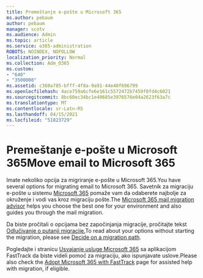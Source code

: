 ```yaml
---
title: Premeštanje e-pošte u Microsoft 365
ms.author: pebaum
author: pebaum
manager: scotv
ms.audience: Admin
ms.topic: article
ms.service: o365-administration
ROBOTS: NOINDEX, NOFOLLOW
localization_priority: Normal
ms.collection: Adm_O365
ms.custom:
- "640"
- "3500008"
ms.assetid: c360a785-bfff-4f8a-9a91-44e40f696799
ms.openlocfilehash: 4ace759a6cfe6e161c5572472b7459f8fd4c6021
ms.sourcegitcommit: 8bc60ec34bc1e40685e3976576e04a2623f63a7c
ms.translationtype: MT
ms.contentlocale: sr-Latn-RS
ms.lasthandoff: 04/15/2021
ms.locfileid: "51823729"
---
```

# <a name="move-email-to-microsoft-365"></a><span data-ttu-id="53d99-102">Premeštanje e-pošte u Microsoft 365</span><span class="sxs-lookup"><span data-stu-id="53d99-102">Move email to Microsoft 365</span></span>

<span data-ttu-id="53d99-103">Imate nekoliko opcija za migriranje e-pošte u Microsoft 365.</span><span class="sxs-lookup"><span data-stu-id="53d99-103">You have several options for migrating email to Microsoft 365.</span></span> <span data-ttu-id="53d99-104">Savetnik za migraciju e-pošte u sistemu [Microsoft 365](https://aka.ms/alchemyinsight-mailmigrationadvisor) pomaže vam da odaberete najbolje za okruženje i vodi vas kroz migraciju pošte.</span><span class="sxs-lookup"><span data-stu-id="53d99-104">The [Microsoft 365 mail migration advisor](https://aka.ms/alchemyinsight-mailmigrationadvisor) helps you choose the best one for your environment and also guides you through the mail migration.</span></span>
  
<span data-ttu-id="53d99-105">Da biste pročitali o opcijama bez započinjanja migracije, pročitajte tekst [Odlučivanje o putanji migracije.](https://docs.microsoft.com/Exchange/mailbox-migration/decide-on-a-migration-path)</span><span class="sxs-lookup"><span data-stu-id="53d99-105">To read about your options without starting the migration, please see [Decide on a migration path](https://docs.microsoft.com/Exchange/mailbox-migration/decide-on-a-migration-path).</span></span>

<span data-ttu-id="53d99-106">Pogledajte i stranicu [Usvajanje usluge Microsoft 365](https://www.microsoft.com/fasttrack/microsoft-365/office-365) sa aplikacijom FastTrack da biste videli pomoć za migraciju, ako ispunjavate uslove.</span><span class="sxs-lookup"><span data-stu-id="53d99-106">Please also check the [Adopt Microsoft 365 with FastTrack](https://www.microsoft.com/fasttrack/microsoft-365/office-365) page for assisted help with migration, if eligible.</span></span>
  